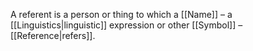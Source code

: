 A referent is a person or thing to which a [[Name]] – a [[Linguistics|linguistic]] expression or other [[Symbol]] – [[Reference|refers]].